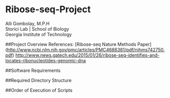 # Ribose-seq-Project
Alli Gombolay, M.P.H  
Storici Lab | School of Biology  
Georgia Institute of Technology  

##Project Overview
References: [Ribose-seq Nature Methods Paper]
(http://www.ncbi.nlm.nih.gov/pmc/articles/PMC4686381/pdf/nihms742750.pdf)
http://www.news.gatech.edu/2015/01/26/ribose-seq-identifies-and-locates-ribonucleotides-genomic-dna

##Software Requirements

##Required Directory Structure

##Order of Execution of Scripts
